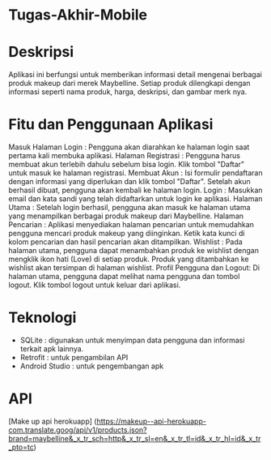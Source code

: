 # Tugas-Akhir-Mobile

# Deskripsi
Aplikasi ini berfungsi untuk memberikan informasi detail mengenai berbagai produk makeup dari merek Maybelline. Setiap produk dilengkapi dengan informasi seperti nama produk, harga, deskripsi, dan gambar merk nya.


# Fitu dan Penggunaan Aplikasi
Masuk Halaman Login  : Pengguna akan diarahkan ke halaman login saat pertama kali membuka aplikasi.
Halaman Registrasi   : Pengguna harus membuat akun terlebih dahulu sebelum bisa login. Klik tombol "Daftar" untuk masuk ke halaman registrasi.
Membuat Akun         : Isi formulir pendaftaran dengan informasi yang diperlukan dan klik tombol "Daftar". Setelah akun berhasil dibuat, pengguna akan kembali ke halaman login.
Login                : Masukkan email dan kata sandi yang telah didaftarkan untuk login ke aplikasi.
Halaman Utama        : Setelah login berhasil, pengguna akan masuk ke halaman utama yang menampilkan berbagai produk makeup dari Maybelline.
Halaman Pencarian    : Aplikasi menyediakan halaman pencarian untuk memudahkan pengguna mencari produk makeup yang diinginkan. Ketik kata kunci di kolom pencarian dan hasil pencarian akan ditampilkan.
Wishlist             : Pada halaman utama, pengguna dapat menambahkan produk ke wishlist dengan mengklik ikon hati (Love) di setiap produk. Produk yang ditambahkan ke wishlist akan tersimpan di halaman wishlist.
Profil Pengguna dan Logout: Di halaman utama, pengguna dapat melihat nama pengguna dan tombol logout. Klik tombol logout untuk keluar dari aplikasi.

# Teknologi
- SQLite  : digunakan untuk menyimpan data pengguna dan informasi terkait apk lainnya.
- Retrofit  : untuk pengambilan API
- Android Studio   : untuk pengembangan apk

# API
[Make up api herokuapp] (https://makeup--api-herokuapp-com.translate.goog/api/v1/products.json?brand=maybelline&_x_tr_sch=http&_x_tr_sl=en&_x_tr_tl=id&_x_tr_hl=id&_x_tr_pto=tc)
